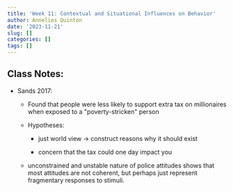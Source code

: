 ```yaml
---
title: 'Week 11: Contextual and Situational Influences on Behavior'
author: Annelies Quinton
date: '2023-11-21'
slug: []
categories: []
tags: []
---
```


## Class Notes:

-   Sands 2017:

    -   Found that people were less likely to support extra tax on millionaires when exposed to a "poverty-stricken" person

    -   Hypotheses:

        -   just world view -\> construct reasons why it should exist

        -   concern that the tax could one day impact you

    -   unconstrained and unstable nature of police attitudes shows that most attitudes are not coherent, but perhaps just represent fragmentary responses to stimuli.
